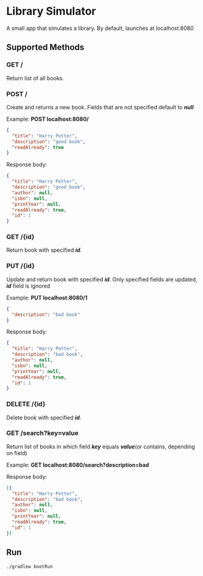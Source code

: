 # Library Simulator

A small app that simulates a library. By default, launches at localhost:8080

## Supported Methods

### GET /
Return list of all books.
### POST /
Create and returns a new book. Fields that are not specified default to ***null***

Example: **POST localhost:8080/**
```json
{
  "title": "Harry Potter",
  "description": "good book",
  "readAlready": true
}
```
Response body:
```json
{
  "title": "Harry Potter",
  "description": "good book",
  "author": null,
  "isbn": null,
  "printYear": null,
  "readAlready": true,
  "id": 1
}
```
### GET /{id}
Return book with specified ***id***.
### PUT /{id}
Update and return book with specified ***id***. Only specified fields are updated, ***id*** field is ignored

Example: **PUT localhost:8080/1**

```json
{
  "description": "bad book"
}
```
Response body:
```json
{
  "title": "Harry Potter",
  "description": "bad book",
  "author": null,
  "isbn": null,
  "printYear": null,
  "readAlready": true,
  "id": 1
}
```
### DELETE /{id}
Delete book with specified ***id***.
### GET /search?key=value
Return list of books in which field ***key*** equals ***value***(or contains, depending on field)

Example: **GET localhost:8080/search?description=bad**

Response body:
```json
[{
  "title": "Harry Potter",
  "description": "bad book",
  "author": null,
  "isbn": null,
  "printYear": null,
  "readAlready": true,
  "id": 1
}]
```

## Run
```./gradlew bootRun```
